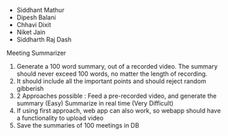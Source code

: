 - Siddhant Mathur
- Dipesh Balani
- Chhavi Dixit
- Niket Jain
- Siddharth Raj Dash

Meeting Summarizer

1) Generate a 100 word summary, out of a recorded video. The summary should never exceed 100 words, no matter the length of recording.
2) It should include all the important points and should reject random gibberish
3) 2 Approaches possible : Feed a pre-recorded video, and generate the summary (Easy)
                           Summarize in real time (Very Difficult)
4) If using first approach, web app can also work, so webapp should have a functionality to upload video
5) Save the summaries of 100 meetings in DB
